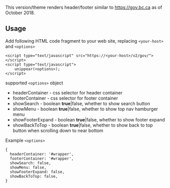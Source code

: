 This version/theme renders header/footer similar to https://gov.bc.ca as of October 2018.

## Usage
Add following HTML code fragment to your web site, replacing `<your-host>` and `<options>`

```
<script type="text/javascript" src="https://<your-host>/v2/gov/"></script>
<script type="text/javascript">
    unippear(<options>);
</script>
```
supported `<options>` object

* headerContainer - css selector for header container
* footerContainer - css selector for footer container
* showSearch - boolean **true**|false, whether to show search button
* showMenu - boolean **true**|false, whether to show top nav hamburger menu
* showFooterExpand - boolean **true**|false, whether to show footer expand
* showBackToTop - boolean **true**|false, whether to show back to top button when scrolling down to near bottom

Example `<options>`

```
{
  headerContainer: '#wrapper',
  footerContainer: '#wrapper',
  showSearch: false,
  showMenu: false,
  showFooterExpand: false,
  showBackToTop: false,
}
```